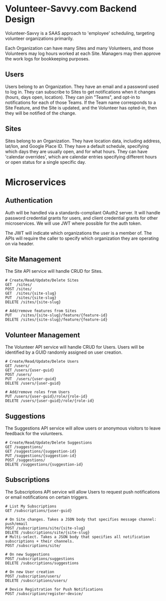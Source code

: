 # Volunteer-Savvy.com Backend Design

Volunteer-Savvy is a SAAS approach to 'employee' scheduling, targeting volunteer organizations primarily.

Each Organization can have many Sites and many Volunteers, and those Volunteers may log hours worked at each Site. Managers may then approve the work logs for bookkeeping purposes.

## Users

Users belong to an Organization.
They have an email and a password used to log in.
They can subscribe to Sites to get notifications when it changes (hours, days open, location).
They can join "Teams", and opt-in to notifications for each of those Teams. If the Team name corresponds to a Site Feature, and the Site is updated, and the Volunteer has opted-in, then they will be notified of the change.

## Sites

Sites belong to an Organization.
They have location data, including address, lat/lon, and Google Place ID.
They have a default schedule, specifying which days they are usually open, and for what hours.
They can have 'calendar overrides', which are calendar entries specifying different hours or open status for a single specific day.

# Microservices

## Authentication

Auth will be handled via a standards-compliant OAuth2 server. It will handle password 
credential grants for users, and client credential grants for other microservices. 
We will use JWT where possible for the auth token.

The JWT will indicate which organizations the user is a member of. The APIs will 
require the caller to specify which organization they are operating on via header. 

## Site Management

The Site API service will handle CRUD for Sites. 

    # Create/Read/Update/Delete Sites
    GET  /sites/
    POST /sites/
    GET  /sites/{site-slug}
    PUT  /sites/{site-slug}
    DELETE /sites/{site-slug}
    
    # Add/remove features from Sites
    PUT    /sites/{site-slug}/feature/{feature-id}
    DELETE /sites/{site-slug}/feature/{feature-id}

## Volunteer Management

The Volunteer API service will handle CRUD for Users. Users will be 
identified by a GUID randomly assigned on user creation.

    # Create/Read/Update/Delete Users
    GET /users/
    GET /users/{user-guid}
    POST /users/
    PUT  /users/{user-guid}
    DELETE /users/{user-guid}
    
    # Add/remove roles from Users
    PUT /users/{user-guid}/role/{role-id}
    DELETE /users/{user-guid}/role/{role-id}
    
## Suggestions

The Suggestions API service will allow users or 
anonymous visitors to leave feedback for the volunteers.

    # Create/Read/Update/Delete Suggestions
    GET /suggestions/
    GET /suggestions/{suggestion-id}
    PUT /suggestions/{suggestion-id}
    POST /suggestions/
    DELETE /suggestions/{suggestion-id}
    
## Subscriptions

The Subscriptions API service will allow Users to request push 
notifications or email notifications on certain triggers.

    # List My Subscriptions
    GET /subscriptions/{user-guid}
    
    # On Site changes. Takes a JSON body that specifies message channel: push/email
    POST /subscriptions/site/{site-slug}
    DELETE /subscriptions/site/{site-slug}
    # Multi-select. Takes a JSON body that specifies all notification subscriptions + their channels.
    POST /subscriptions/site/ 
    
    # On new Suggestions
    POST /subscriptions/suggestions
    DELETE /subscriptions/suggestions
    
    # On new User creation
    POST /subscription/users/
    DELETE /subscriptions/users/
    
    # Device Registration for Push Notifications
    POST /subscription/register-device/
    
